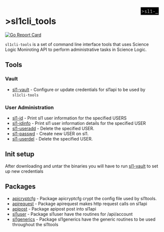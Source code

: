 <img src="docs/logo/logo.png" alt="twsgomon" title="twsgomon" align="right" width="60">

# >sl1cli_tools
[![Go Report Card](https://goreportcard.com/badge/github.com/marco-ostaska/sl1cli-tools)](https://goreportcard.com/report/github.com/marco-ostaska/sl1cli-tools)


`sl1cli-tools` is a set of command line interface tools that uses Science Logic Moniroting API to perform administrative tasks in Science Logic.

## Tools

### Vault
- [sl1-vault](docs/cmd/sl1-vault.md) - Configure or update credentials for sl1api to be used by `sl1cli-tools`

### User Administration
- [sl1-id](docs/cmd/sl1-id.md) - Print sl1 user information for the specified USERS
- [sl1-idinfo](docs/cmd/sl1-idinfo.md) - Print sl1 user information details for the specified USER
- [sl1-useradd](docs/cmd/sl1-useradd.md) - Delete the specified USER.
- [sl1-passwd](docs/cmd/sl1-passwd.md) - Create new USER on sl1.
- [sl1-userdel](docs/cmd/sl1-userdel.md) - Delete the specified USER.
## Init setup

After downloading and untar the binaries you will have to run [sl1-vault](docs/cmd/sl1-vault.md) to set up new credentials

## Packages

- [apicryptcfg](docs/pkg/apicryptcfg.md) - Package apicryptcfg crypt the config file used by sl1tools.
- [apirequest](docs/pkg/apirequest.md) - Package apirequest makes http request calls on sl1api
- [apipost](docs/pkg/apipost.md) - Package apipost post into sl1api
- [sl1user](docs/pkg/sl1user.md) - Package sl1user have the routines for /api/account
- [sl1generics](docs/pkg/sl1generics.md) -  Package sl1generics have the generic routines to be used throughout the sl1tools

